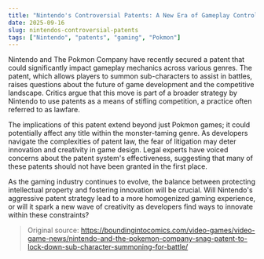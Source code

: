 ```yaml
---
title: "Nintendo's Controversial Patents: A New Era of Gameplay Control?"
date: 2025-09-16
slug: nintendos-controversial-patents
tags: ["Nintendo", "patents", "gaming", "Pokmon"]
---
```


Nintendo and The Pokmon Company have recently secured a patent that could significantly impact gameplay mechanics across various genres. The patent, which allows players to summon sub-characters to assist in battles, raises questions about the future of game development and the competitive landscape. Critics argue that this move is part of a broader strategy by Nintendo to use patents as a means of stifling competition, a practice often referred to as lawfare.

The implications of this patent extend beyond just Pokmon games; it could potentially affect any title within the monster-taming genre. As developers navigate the complexities of patent law, the fear of litigation may deter innovation and creativity in game design. Legal experts have voiced concerns about the patent system's effectiveness, suggesting that many of these patents should not have been granted in the first place.

As the gaming industry continues to evolve, the balance between protecting intellectual property and fostering innovation will be crucial. Will Nintendo's aggressive patent strategy lead to a more homogenized gaming experience, or will it spark a new wave of creativity as developers find ways to innovate within these constraints?
> Original source: https://boundingintocomics.com/video-games/video-game-news/nintendo-and-the-pokemon-company-snag-patent-to-lock-down-sub-character-summoning-for-battle/